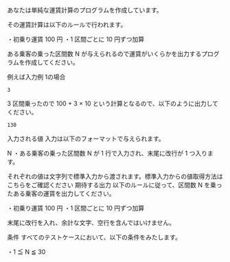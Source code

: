 あなたは単純な運賃計算のプログラムを作成しています。

その運賃計算は以下のルールで行われます。

・初乗り運賃 100 円
・1 区間ごとに 10 円ずつ加算

ある乗客の乗った区間数 N が与えられるので運賃がいくらかを出力するプログラムを作成してください。

例えば入力例 1の場合
```
3
```
3 区間乗ったので 100 + 3 × 10 という計算となるので、以下のように出力してください。
```
130
```

入力される値
入力は以下のフォーマットで与えられます。

N
・ある乗客の乗った区間数 N が 1 行で入力され、末尾に改行が 1 つ入ります。


それぞれの値は文字列で標準入力から渡されます。標準入力からの値取得方法はこちらをご確認ください
期待する出力
以下のルールに従って、区間数 N を乗ったある乗客の運賃を出力してください。

・初乗り運賃 100 円
・1 区間ごとに 10 円ずつ加算

末尾に改行を入れ、余計な文字、空行を含んではいけません。

条件
すべてのテストケースにおいて、以下の条件をみたします。

・1 ≦ N ≦ 30